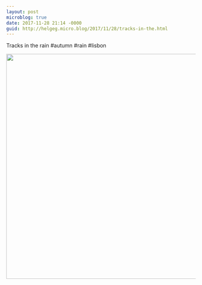 ```yaml
---
layout: post
microblog: true
date: 2017-11-28 21:14 -0000
guid: http://helgeg.micro.blog/2017/11/28/tracks-in-the.html
---
```

Tracks in the rain #autumn #rain #lisbon

<img src="http://helgeg.micro.blog/uploads/2018/ba3d34243b.jpg" width="600" height="600" />
